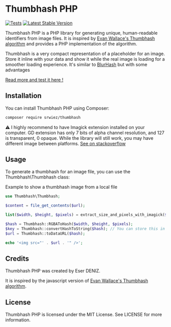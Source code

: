 # Thumbhash PHP
[![Tests](https://github.com/SRWieZ/thumbhash/actions/workflows/test.yml/badge.svg)](https://github.com/SRWieZ/thumbhash/actions/workflows/tests.yml)
[![Latest Stable Version](https://poser.pugx.org/srwiez/thumbhash/v/stable)](https://packagist.org/packages/srwiez/thumbhash)

Thumbhash PHP is a PHP library for generating unique, human-readable identifiers from image files. It is inspired by [Evan Wallace's Thumbhash algorithm](https://github.com/evanw/thumbhash) and provides a PHP implementation of the algorithm.

Thumbhash is a very compact representation of a placeholder for an image. Store it inline with your data and show it while the real image is loading for a smoother loading experience. It's similar to [BlurHash](https://github.com/woltapp/blurhash) but with some advantages

[Read more and test it here !](https://evanw.github.io/thumbhash/)

## Installation

You can install Thumbhash PHP using Composer:

```bash
composer require srwiez/thumbhash
```

⚠️ I highly recommend to have Imagick extension installed on your computer. GD extension has only 7 bits of alpha channel resolution, and 127 is transparent, 0 opaque. While the library will still work, you may have different image between platforms. [See on stackoverflow](https://stackoverflow.com/questions/41079110/is-it-possible-to-retrieve-the-alpha-value-of-a-pixel-of-a-png-file-in-the-0-255)

## Usage

To generate a thumbhash for an image file, you can use the Thumbhash\Thumbhash class:

Example to show a thumbhash image from a local file

```php
use Thumbhash\Thumbhash;

$content = file_get_contents($url);

list($width, $height, $pixels) = extract_size_and_pixels_with_imagick($content);

$hash = Thumbhash::RGBAToHash($width, $height, $pixels);
$key = Thumbhash::convertHashToString($hash); // You can store this in your database as a string
$url = Thumbhash::toDataURL($hash);

echo '<img src="' . $url . '" />';
```

## Credits

Thumbhash PHP was created by Eser DENIZ. 

It is inspired by the javascript version of [Evan Wallace's Thumbhash algorithm](https://github.com/evanw/thumbhash).

## License

Thumbhash PHP is licensed under the MIT License. See LICENSE for more information.